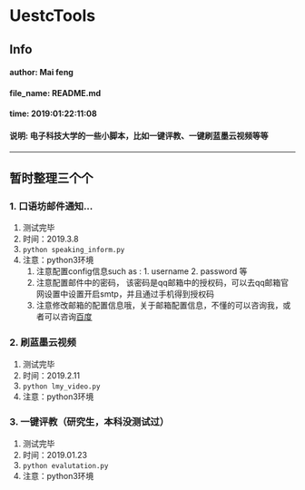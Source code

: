 # UestcTools
## Info
#### __author__: Mai feng
#### __file_name__: README.md
#### __time__: 2019:01:22:11:08
#### 说明: 电子科技大学的一些小脚本，比如一键评教、一键刷蓝墨云视频等等

-------

## 暂时整理三个个
### 1. 口语坊邮件通知...
1. 测试完毕
2. 时间：2019.3.8
3. `python speaking_inform.py`
4. 注意：python3环境
    1. 注意配置config信息such as : 1. username 2. password 等
    2. 注意配置邮件中的密码， 该密码是qq邮箱中的授权码，可以去qq邮箱官网设置中设置开启smtp，并且通过手机得到授权码
    3. 注意修改邮箱的配置信息哦，关于邮箱配置信息，不懂的可以咨询我，或者可以咨询[百度]('httP://www.baidu.com')
    
### 2. 刷蓝墨云视频
1. 测试完毕
2. 时间：2019.2.11
3. `python lmy_video.py`
4. 注意：python3环境
### 3. 一键评教（研究生，本科没测试过）
1. 测试完毕
2. 时间：2019.01.23
3. `python evalutation.py`
4. 注意：python3环境